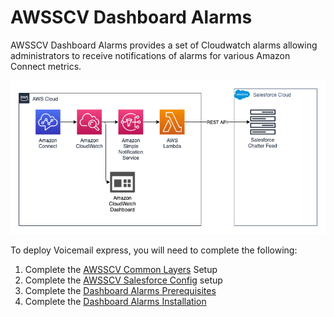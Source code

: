 # AWSSCV Dashboard Alarms

AWSSCV Dashboard Alarms provides a set of Cloudwatch alarms allowing administrators to receive notifications of alarms for various Amazon Connect metrics.

![Dashboard Alarms Architecture](Docs/Architecture.png)

To deploy Voicemail express, you will need to complete the following:
1. Complete the [AWSSCV Common Layers](../../Common/AWSSCV-CommonLayers/readme.md) Setup
2. Complete the [AWSSCV Salesforce Config](../../Common/AWSSCV-SalesforceConfig/readme.md) setup
3. Complete the [Dashboard Alarms Prerequisites](Docs/dashboard_alarms_prerequisites.md)
4. Complete the [Dashboard Alarms Installation](Docs/dashboard_alarms_installation_instructions.md)